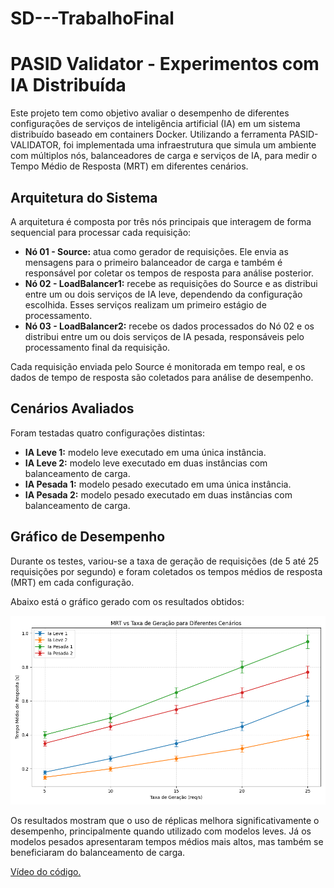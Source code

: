 # SD---TrabalhoFinal

# PASID Validator - Experimentos com IA Distribuída

Este projeto tem como objetivo avaliar o desempenho de diferentes configurações de serviços de inteligência artificial (IA) em um sistema distribuído baseado em containers Docker. Utilizando a ferramenta PASID-VALIDATOR, foi implementada uma infraestrutura que simula um ambiente com múltiplos nós, balanceadores de carga e serviços de IA, para medir o Tempo Médio de Resposta (MRT) em diferentes cenários.

## Arquitetura do Sistema

A arquitetura é composta por três nós principais que interagem de forma sequencial para processar cada requisição:

- **Nó 01 - Source:** atua como gerador de requisições. Ele envia as mensagens para o primeiro balanceador de carga e também é responsável por coletar os tempos de resposta para análise posterior.
- **Nó 02 - LoadBalancer1:** recebe as requisições do Source e as distribui entre um ou dois serviços de IA leve, dependendo da configuração escolhida. Esses serviços realizam um primeiro estágio de processamento.
- **Nó 03 - LoadBalancer2:** recebe os dados processados do Nó 02 e os distribui entre um ou dois serviços de IA pesada, responsáveis pelo processamento final da requisição.

Cada requisição enviada pelo Source é monitorada em tempo real, e os dados de tempo de resposta são coletados para análise de desempenho.

## Cenários Avaliados

Foram testadas quatro configurações distintas:

- **IA Leve 1:** modelo leve executado em uma única instância.
- **IA Leve 2:** modelo leve executado em duas instâncias com balanceamento de carga.
- **IA Pesada 1:** modelo pesado executado em uma única instância.
- **IA Pesada 2:** modelo pesado executado em duas instâncias com balanceamento de carga.

## Gráfico de Desempenho

Durante os testes, variou-se a taxa de geração de requisições (de 5 até 25 requisições por segundo) e foram coletados os tempos médios de resposta (MRT) em cada configuração.

Abaixo está o gráfico gerado com os resultados obtidos:

![Gráfico MRT](graficoMRT.png)

Os resultados mostram que o uso de réplicas melhora significativamente o desempenho, principalmente quando utilizado com modelos leves. Já os modelos pesados apresentaram tempos médios mais altos, mas também se beneficiaram do balanceamento de carga.

[Vídeo do código.](https://drive.google.com/drive/folders/1e8T7C3jpi6YqQxFrRiBy_Rvhao_9L6c3?usp=sharing)
